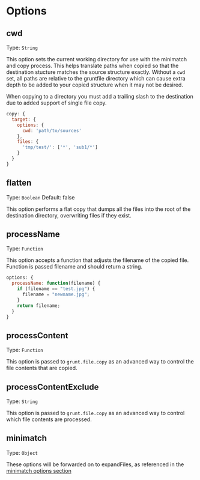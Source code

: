 # Options

## cwd
Type: `String`

This option sets the current working directory for use with the minimatch and copy process. This helps translate paths when copied so that the destination stucture matches the source structure exactly. Without a `cwd` set, all paths are relative to the gruntfile directory which can cause extra depth to be added to your copied structure when it may not be desired.

When copying to a directory you must add a trailing slash to the destination due to added support of single file copy.

```js
copy: {
  target: {
    options: {
      cwd: 'path/to/sources'
    },
    files: {
      'tmp/test/': ['*', 'sub1/*']
    }
  }
}
```

## flatten
Type: `Boolean`
Default: false

This option performs a flat copy that dumps all the files into the root of the destination directory, overwriting files if they exist.

## processName
Type: `Function`

This option accepts a function that adjusts the filename of the copied file. Function is passed filename and should return a string.

```js
options: {
  processName: function(filename) {
    if (filename == "test.jpg") {
      filename = "newname.jpg";
    }
    return filename;
  }
}
```

## processContent
Type: `Function`

This option is passed to `grunt.file.copy` as an advanced way to control the file contents that are copied.

## processContentExclude
Type: `String`

This option is passed to `grunt.file.copy` as an advanced way to control which file contents are processed.

## minimatch
Type: `Object`

These options will be forwarded on to expandFiles, as referenced in the [minimatch options section](https://github.com/isaacs/minimatch/#options)
